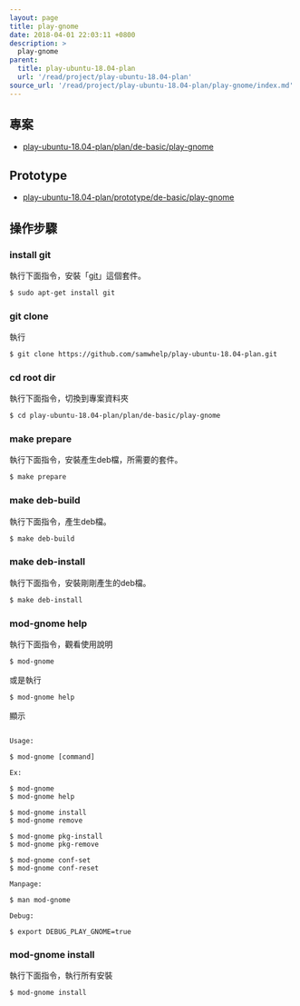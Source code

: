 ```yaml
---
layout: page
title: play-gnome
date: 2018-04-01 22:03:11 +0800
description: >
  play-gnome
parent:
  title: play-ubuntu-18.04-plan
  url: '/read/project/play-ubuntu-18.04-plan'
source_url: '/read/project/play-ubuntu-18.04-plan/play-gnome/index.md'
---
```



## 專案

* [play-ubuntu-18.04-plan/plan/de-basic/play-gnome](https://github.com/samwhelp/play-ubuntu-18.04-plan/tree/master/plan/de-basic/play-gnome)


## Prototype

* [play-ubuntu-18.04-plan/prototype/de-basic/play-gnome](https://github.com/samwhelp/play-ubuntu-18.04-plan/tree/master/prototype/de-basic/play-gnome)


## 操作步驟


### install git

執行下面指令，安裝「[git](https://packages.ubuntu.com/bionic/git)」這個套件。

``` sh
$ sudo apt-get install git
```


### git clone

執行

``` sh
$ git clone https://github.com/samwhelp/play-ubuntu-18.04-plan.git
```


### cd root dir

執行下面指令，切換到專案資料夾

``` sh
$ cd play-ubuntu-18.04-plan/plan/de-basic/play-gnome
```


### make prepare

執行下面指令，安裝產生deb檔，所需要的套件。

``` sh
$ make prepare
```


### make deb-build

執行下面指令，產生deb檔。

``` sh
$ make deb-build
```


### make deb-install

執行下面指令，安裝剛剛產生的deb檔。

``` sh
$ make deb-install
```


### mod-gnome help

執行下面指令，觀看使用說明

``` sh
$ mod-gnome
```

或是執行

``` sh
$ mod-gnome help
```

顯示

```

Usage:

$ mod-gnome [command]

Ex:

$ mod-gnome
$ mod-gnome help

$ mod-gnome install
$ mod-gnome remove

$ mod-gnome pkg-install
$ mod-gnome pkg-remove

$ mod-gnome conf-set
$ mod-gnome conf-reset

Manpage:

$ man mod-gnome

Debug:

$ export DEBUG_PLAY_GNOME=true

```


### mod-gnome install

執行下面指令，執行所有安裝

``` sh
$ mod-gnome install
```
